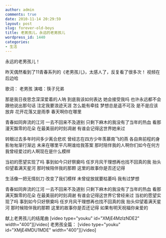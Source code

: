 ```yaml
---
author: admin
comments: true
date: 2010-11-14 20:29:59
layout: post
slug: forever-old-boys
title: 老男孩儿，永远的老男孩儿
wordpress_id: 1440
categories:
- 生活
---
```


永远的老男孩儿！

昨天偶然看到了11青春系列的《老男孩儿》，太感人了，反复看了很多次！
视频在后边哈

歌词：
老男孩
演唱：筷子兄弟

那是我日夜思念深深爱着的人呐
到底我该如何表达
她会接受我吗
也许永远都不会跟他说出那句话
注定我要浪迹天涯
怎么能有牵挂
梦想总是遥不可及
是不是应该放弃
花开花落又是雨季
春天啊你在哪里

青春如同奔流的江河
一去不回来不及道别
只剩下麻木的我没有了当年的热血
看那漫天飘零的花朵
在最美丽的时刻凋谢
有谁会记得这世界她来过

转眼过去多年时间多少离合悲欢
曾经志在四方少年羡慕南飞的燕
各自奔前程的身影匆匆渐行渐远
未来在哪里平凡啊谁给我答案
那时陪伴我的人啊你们如今在何方
我曾经爱过的人啊现在是什么模样

当初的愿望实现了吗
事到如今只好祭奠吗
任岁月风干理想再也找不回真的我
抬头仰望着满天星河
那时候陪伴我的那颗
这里的故事你是否还记得

生活像一把无情刻刀
改变了我们模样
未曾绽放就要枯萎吗
我有过梦想

青春如同奔流的江河
一去不回来不及道别
只剩下麻木的我没有了当年的热血
看那满天飘零的花朵
在最美丽的时刻凋谢
有谁会记得这世界它曾经来过
当初的愿望实现了吗
事到如今只好祭奠吗
任岁月风干理想再也找不回真的我
抬头仰望着满天星河
那时候陪伴我的那颗
这里的故事你是否还记得
如果有明天祝福你亲爱的

献上老男孩儿的结尾曲
[video type="youku" id="XMjE4MzIzNDE2" width="400"][/video]
老男孩全篇：
[video type="youku" id="XMjE4MDU1MDE" width="400"][/video]
